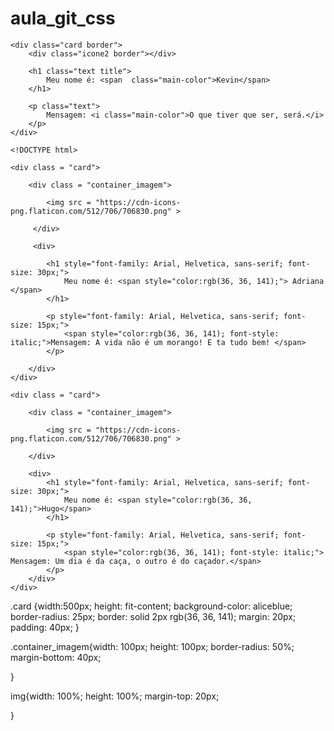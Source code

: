 # aula_git_css 
<!DOCTYPE html>
<html lang="en">

<head>
    <meta charset="UTF-8">
    <meta http-equiv="X-UA-Compatible" content="IE=edge">
    <meta name="viewport" content="width=device-width, initial-scale=1.0">
    <title>Aula CSS - 1</title>
    <link rel="stylesheet" href="style.css">
</head>

<body>

    <div class="card border">
        <div class="icone2 border"></div>

        <h1 class="text title">
            Meu nome é: <span  class="main-color">Kevin</span>
        </h1>

        <p class="text">
            Mensagem: <i class="main-color">O que tiver que ser, será.</i>
        </p>
    </div>

    <!DOCTYPE html>
<html lang="en">

<head>
	<meta charset="UTF-8">
	<meta http-equiv="X-UA-Compatible" content="IE=edge">
	<meta name="viewport" content="width=device-width, initial-scale=1.0">
	<title>Aula CSS - 1</title>
</head>

<style>
.card {width:500px;
 height: fit-content;
  background-color: 
  aliceblue; border-radius: 
  25px; border: 
  solid 2px rgb(36, 36, 141); 
  margin: 20px;
   padding: 40px;
}

.container_imagem{width: 100px; 
height: 100px; 
border-radius: 50%;
 margin-bottom: 40px;
	
}

img{width: 100%; 
	 height: 100%;
	  margin-top: 20px;
	

}

</style>


<body>

	<div class = "card">

		<div class = "container_imagem">

			<img src = "https://cdn-icons-png.flaticon.com/512/706/706830.png" >

		 </div>
		
		 <div>

			<h1 style="font-family: Arial, Helvetica, sans-serif; font-size: 30px;">
				Meu nome é: <span style="color:rgb(36, 36, 141);"> Adriana </span>
			</h1>

			<p style="font-family: Arial, Helvetica, sans-serif; font-size: 15px;">
				<span style="color:rgb(36, 36, 141); font-style: italic;">Mensagem: A vida não é um morango! E ta tudo bem! </span>
			</p>

		</div>
	</div>

	<div class = "card">

		<div class = "container_imagem">

			<img src = "https://cdn-icons-png.flaticon.com/512/706/706830.png" >

		</div>

		<div>
			<h1 style="font-family: Arial, Helvetica, sans-serif; font-size: 30px;">
				Meu nome é: <span style="color:rgb(36, 36, 141);">Hugo</span>
			</h1>

			<p style="font-family: Arial, Helvetica, sans-serif; font-size: 15px;">
				<span style="color:rgb(36, 36, 141); font-style: italic;">  Mensagem: Um dia é da caça, o outro é do caçador.</span>
			</p>
		</div>
	</div>

</body>

</html>

.card {width:500px;
 height: fit-content;
  background-color: 
  aliceblue; border-radius: 
  25px; border: 
  solid 2px rgb(36, 36, 141); 
  margin: 20px;
   padding: 40px;
}

.container_imagem{width: 100px; 
height: 100px; 
border-radius: 50%;
 margin-bottom: 40px;
	
}

img{width: 100%; 
	 height: 100%;
	  margin-top: 20px;
	

}



</body>

</html>
